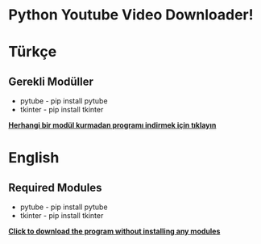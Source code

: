 # Python Youtube Video Downloader!



# Türkçe
## Gerekli Modüller
- pytube - pip install pytube
- tkinter - pip install tkinter

**[Herhangi bir modül kurmadan programı indirmek için tıklayın](https://github.com/AhmetAI/youtube-video-downloader/raw/main/YouViDown.rar)**



# English
## Required Modules
- pytube - pip install pytube
- tkinter - pip install tkinter

**[Click to download the program without installing any modules](https://github.com/AhmetAI/youtube-video-downloader/raw/main/YouViDown.rar)**


